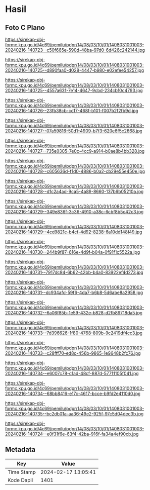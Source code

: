 # Hasil

## Foto C Plano

https://sirekap-obj-formc.kpu.go.id/4c69/pemilu/pdpr/14/08/03/10/01/1408031001003-20240216-140723--c50f665e-590d-48ba-97d0-6d426c242144.jpg

https://sirekap-obj-formc.kpu.go.id/4c69/pemilu/pdpr/14/08/03/10/01/1408031001003-20240216-140725--d890faa0-d028-4447-b980-e02efee54257.jpg

https://sirekap-obj-formc.kpu.go.id/4c69/pemilu/pdpr/14/08/03/10/01/1408031001003-20240216-140725--4557a631-7e14-4647-9cbd-234cb10c4793.jpg

https://sirekap-obj-formc.kpu.go.id/4c69/pemilu/pdpr/14/08/03/10/01/1408031001003-20240216-140726--23fb38cb-cc17-468f-b101-f007b2f2fb9d.jpg

https://sirekap-obj-formc.kpu.go.id/4c69/pemilu/pdpr/14/08/03/10/01/1408031001003-20240216-140727--07a59816-50d1-4909-b7f3-620e6f5c2668.jpg

https://sirekap-obj-formc.kpu.go.id/4c69/pemilu/pdpr/14/08/03/10/01/1408031001003-20240216-140727--735e0305-7e0c-4cc9-a914-b0ae8b4bb328.jpg

https://sirekap-obj-formc.kpu.go.id/4c69/pemilu/pdpr/14/08/03/10/01/1408031001003-20240216-140728--c605636d-f1d0-4886-b0a2-cb29e55e450e.jpg

https://sirekap-obj-formc.kpu.go.id/4c69/pemilu/pdpr/14/08/03/10/01/1408031001003-20240216-140728--d1c2a4ad-9ca5-4a89-8660-137b6b05210a.jpg

https://sirekap-obj-formc.kpu.go.id/4c69/pemilu/pdpr/14/08/03/10/01/1408031001003-20240216-140729--349e836f-3c36-4910-a38c-6cbf8b5c42c3.jpg

https://sirekap-obj-formc.kpu.go.id/4c69/pemilu/pdpr/14/08/03/10/01/1408031001003-20240216-140729--4cd9821c-b4cf-4d92-8238-6a10dd148f49.jpg

https://sirekap-obj-formc.kpu.go.id/4c69/pemilu/pdpr/14/08/03/10/01/1408031001003-20240216-140730--244b9f87-616e-4d9f-b04a-0f91f1c5522a.jpg

https://sirekap-obj-formc.kpu.go.id/4c69/pemilu/pdpr/14/08/03/10/01/1408031001003-20240216-140731--7917dc84-6b62-42bb-b4a0-83922ef4d273.jpg

https://sirekap-obj-formc.kpu.go.id/4c69/pemilu/pdpr/14/08/03/10/01/1408031001003-20240216-140731--dc934afd-59f6-4da7-b6b8-5d6abe8a2958.jpg

https://sirekap-obj-formc.kpu.go.id/4c69/pemilu/pdpr/14/08/03/10/01/1408031001003-20240216-140732--6a06f85b-1e59-432e-b828-d2fb89718da5.jpg

https://sirekap-obj-formc.kpu.go.id/4c69/pemilu/pdpr/14/08/03/10/01/1408031001003-20240216-140733--7d396626-1f80-4768-809b-9c2419df4cc3.jpg

https://sirekap-obj-formc.kpu.go.id/4c69/pemilu/pdpr/14/08/03/10/01/1408031001003-20240216-140733--c28fff70-ed8c-456b-9865-1e9648b2fc76.jpg

https://sirekap-obj-formc.kpu.go.id/4c69/pemilu/pdpr/14/08/03/10/01/1408031001003-20240216-140734--e6007c78-c1ad-48cf-887d-57711105f041.jpg

https://sirekap-obj-formc.kpu.go.id/4c69/pemilu/pdpr/14/08/03/10/01/1408031001003-20240216-140734--68bb8416-e17c-4617-bcce-b9fd2e4110d0.jpg

https://sirekap-obj-formc.kpu.go.id/4c69/pemilu/pdpr/14/08/03/10/01/1408031001003-20240216-140735--bc2db01a-aa36-49e2-925f-97c5d04dec3b.jpg

https://sirekap-obj-formc.kpu.go.id/4c69/pemilu/pdpr/14/08/03/10/01/1408031001003-20240216-140724--e0f31f6e-63f4-42ba-916f-fa34a4ef90cb.jpg


## Metadata

| Key        | Value               |
| ---------- | ------------------- |
| Time Stamp | 2024-02-17 13:05:41 |
| Kode Dapil | 1401                |



